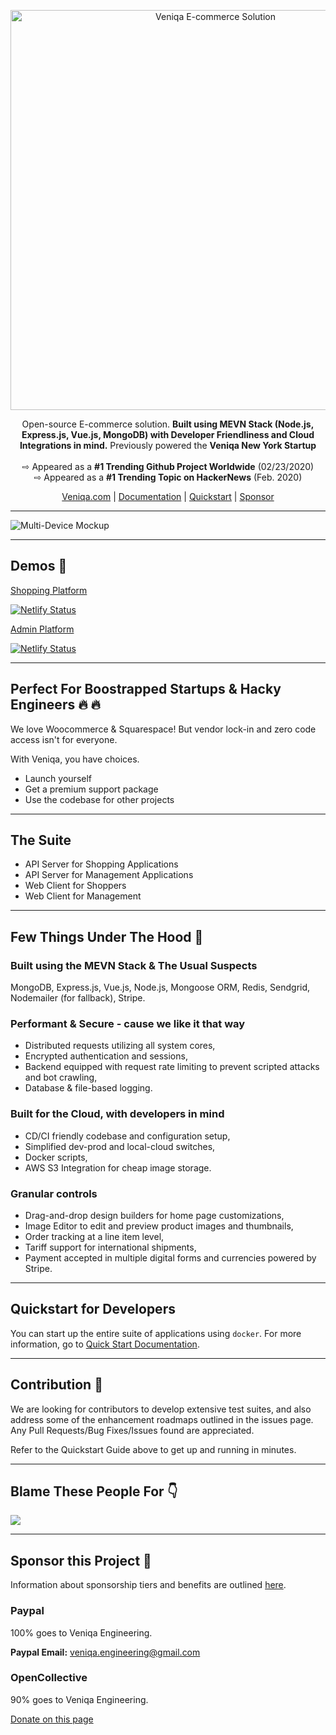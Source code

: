 <p align="center">
  <a href="https://veniqa.com">
    <img src="https://www.veniqa.com/img/assets/veniqalogo.png" width="640px" alt="Veniqa E-commerce Solution" />
  </a>
</p>
<p align="center">
Open-source E-commerce solution. <strong>Built using MEVN Stack (Node.js, Express.js, Vue.js, MongoDB) with Developer Friendliness and Cloud Integrations in mind.</strong> Previously powered the <strong>Veniqa New York Startup</strong>
<br>
<br> &#8680; Appeared as a <strong>#1 Trending Github Project Worldwide</strong> (02/23/2020)
<br> &#8680; Appeared as a <strong>#1 Trending Topic on HackerNews</strong> (Feb. 2020)
</p>

<p align="center">
  <a href="https://veniqa.com">Veniqa.com</a> |
  <a href="https://documentation.veniqa.com">Documentation</a> |
  <a href="https://documentation.veniqa.com/dockersetup/dockersetup.html">Quickstart</a> |
  <a href="https://opencollective.com/veniqa">Sponsor</a>
</p>

---

![Multi-Device Mockup](https://www.veniqa.com/img/device-mockups/multi-device-mockup.png)

---
## Demos :eyes:

[Shopping Platform](https://shop.veniqa.com)

[![Netlify Status](https://api.netlify.com/api/v1/badges/c95aadbb-cf5b-4e35-a86d-69646f345690/deploy-status)](https://app.netlify.com/sites/prod-veniqa-client/deploys)

[Admin Platform](https://admin.veniqa.com)

[![Netlify Status](https://api.netlify.com/api/v1/badges/bb8d700a-4136-4b65-acc1-f29e14aed779/deploy-status)](https://app.netlify.com/sites/prod-veniqa-admin/deploys)  

--- 

## Perfect For Boostrapped Startups & Hacky Engineers :fire: :fire:
We love Woocommerce & Squarespace! But vendor lock-in and zero code access isn't for everyone.

With Veniqa, you have choices.
* Launch yourself
* Get a premium support package
* Use the codebase for other projects

---

## The Suite
* API Server for Shopping Applications
* API Server for Management Applications
* Web Client for Shoppers
* Web Client for Management

---

## Few Things Under The Hood :eyes:

### Built using the MEVN Stack & The Usual Suspects
MongoDB, Express.js, Vue.js, Node.js, Mongoose ORM, Redis, Sendgrid, Nodemailer (for fallback), Stripe.

### Performant & Secure - cause we like it that way
* Distributed requests utilizing all system cores, 
* Encrypted authentication and sessions, 
* Backend equipped with request rate limiting to prevent scripted attacks and bot crawling, 
* Database & file-based logging.

### Built for the Cloud, with developers in mind
* CD/CI friendly codebase and configuration setup, 
* Simplified dev-prod and local-cloud switches, 
* Docker scripts, 
* AWS S3 Integration for cheap image storage.

### Granular controls
* Drag-and-drop design builders for home page customizations, 
* Image Editor to edit and preview product images and thumbnails, 
* Order tracking at a line item level, 
* Tariff support for international shipments, 
* Payment accepted in multiple digital forms and currencies powered by Stripe.

---

## Quickstart for Developers

You can start up the entire suite of applications using `docker`. For more information, go to [Quick Start Documentation](https://documentation.veniqa.com/dockersetup/dockersetup.html).

---


## Contribution :pray:

We are looking for contributors to develop extensive test suites, and also address some of the enhancement roadmaps outlined in the issues page. Any Pull Requests/Bug Fixes/Issues found are appreciated.

Refer to the Quickstart Guide above to get up and running in minutes.

---

## Blame These People For :point_down:

<a href="https://github.com/Viveckh/Veniqa/graphs/contributors"><img src="https://www.veniqa.com/img/team/veniqa-contributors.png" /></a>

---

## Sponsor this Project :clap:

Information about sponsorship tiers and benefits are outlined [here](https://opencollective.com/veniqa).


### Paypal
100% goes to Veniqa Engineering.

<b>Paypal Email:</b> veniqa.engineering@gmail.com


### OpenCollective
90% goes to Veniqa Engineering.

[Donate on this page](https://opencollective.com/veniqa)





